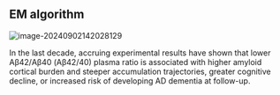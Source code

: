 ## EM algorithm

![image-20240902142028129](C:\Users\zhushu\AppData\Roaming\Typora\typora-user-images\image-20240902142028129.png)

In the last decade, accruing experimental results have shown that lower Aβ42/Aβ40 (Aβ42/40) plasma ratio is associated with higher amyloid cortical burden and steeper accumulation
trajectories, greater cognitive decline, or increased risk of developing AD dementia at follow-up. 